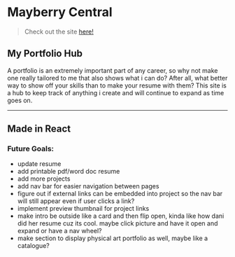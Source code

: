 # Mayberry Central

> Check out the site [here!](https://maybejaybe.github.io/portfolio/#/)

## My Portfolio Hub

A portfolio is an extremely important part of any career, so why not make one really tailored to me that also shows what i can do? After all, what better way to show off your skills than to make your resume with them? This site is a hub to keep track of anything i create and will continue to expand as time goes on.

---

## Made in React

### Future Goals:
- update resume
- add printable pdf/word doc resume
- add more projects
- add nav bar for easier navigation between pages
- figure out if external links can be embedded into project so the nav bar will still appear even if user clicks a link?
- implement preview thumbnail for project links
- make intro be outside like a card and then flip open, kinda like how dani did her resume cuz its cool. maybe click picture and have it open and expand or have a nav wheel?
- make section to display physical art portfolio as well, maybe like a catalogue?